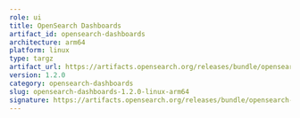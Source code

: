 ```yaml
---
role: ui
title: OpenSearch Dashboards
artifact_id: opensearch-dashboards
architecture: arm64
platform: linux
type: targz
artifact_url: https://artifacts.opensearch.org/releases/bundle/opensearch-dashboards/1.2.0/opensearch-dashboards-1.2.0-linux-arm64.tar.gz
version: 1.2.0
category: opensearch-dashboards
slug: opensearch-dashboards-1.2.0-linux-arm64
signature: https://artifacts.opensearch.org/releases/bundle/opensearch-dashboards/1.2.0/opensearch-dashboards-1.2.0-linux-arm64.tar.gz.sig
---
```


